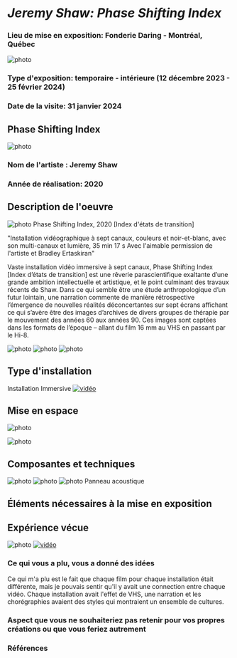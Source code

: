 # *Jeremy Shaw: Phase Shifting Index*

### Lieu de mise en exposition: Fonderie Daring - Montréal, Québec
![photo](media/edifice_fonderie_darling.jpg)

### Type d'exposition: temporaire - intérieure (12 décembre 2023 - 25 février 2024)

### Date de la visite: 31 janvier 2024

## Phase Shifting Index
![photo](media/mise_en_espace_vue_01.jpg)
### Nom de l'artiste : Jeremy Shaw

### Année de réalisation: 2020

## Description de l'oeuvre
![photo](media/cartel.jpg)
 Phase Shifting Index, 2020 [Index d'états de transition]
 
"Installation vidéographique à sept canaux, couleurs et noir-et-blanc, avec son multi-canaux et lumière, 35 min 17 s
 Avec l'aimable permission de l'artiste et Bradley Ertaskiran"

 Vaste installation vidéo immersive à sept canaux, Phase Shifting Index [Index d’états de transition] est une rêverie parascientifique exaltante d’une grande ambition intellectuelle et artistique, et le point culminant des travaux récents de Shaw. Dans ce qui semble être une étude anthropologique d’un futur lointain, une narration commente de manière rétrospective l’émergence de nouvelles réalités déconcertantes sur sept écrans affichant ce qui s’avère être des images d’archives de divers groupes de thérapie par le mouvement des années 60 aux années 90. Ces images sont captées dans les formats de l’époque – allant du film 16 mm au VHS en passant par le Hi-8. 

![photo](media/mise_en_espace_vue_02.jpg)
![photo](media/mise_en_espace_vue_03.jpg)
![photo](media/mise_en_espace_vue_04.jpg)
 

## Type d'installation
Installation Immersive
[![vidéo](https://img.youtube.com/vi/Yb9PSNhMWws/0.jpg)](https://www.youtube.com/watch?v=Yb9PSNhMWws)

## Mise en espace
![photo](media/croquis_plan_mise_en_espace.jpg)

![photo](media/oeuvre_composantes_01.jpg)

## Composantes et techniques
![photo](media/oeuvre_composantes_01.jpg)
![photo](media/oeuvre_composantes_02.jpg)
![photo](media/oeuvre_composantes_03.jpg)
Panneau acoustique
## Éléments nécessaires à la mise en exposition

## Expérience vécue
![photo](media/salle_attente.jpg)
[![vidéo](https://img.youtube.com/vi/MXEfmx3LSqM/0.jpg)](https://www.youtube.com/watch?v=MXEfmx3LSqM)


### Ce qui vous a plu, vous a donné des idées
Ce qui m'a plu est le fait que chaque film pour chaque installation était différente, mais je pouvais sentir qu'il y avait une connection entre chaque vidéo. Chaque installation avait l'effet de VHS, une narration et les chorégraphies avaient des styles qui montraient un ensemble de cultures.

###  Aspect que vous ne souhaiteriez pas retenir pour vos propres créations ou que vous feriez autrement

### Références
